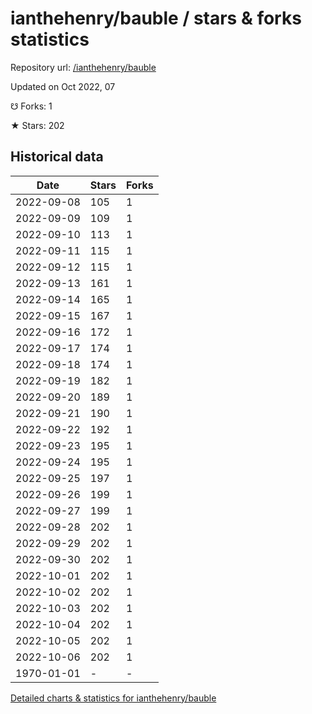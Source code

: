 # ianthehenry/bauble / stars & forks statistics

Repository url: [/ianthehenry/bauble](https://github.com/ianthehenry/bauble)

Updated on Oct 2022, 07

☋ Forks: 1

★ Stars: 202

## Historical data
| Date | Stars | Forks |
|------|-------|-------|
| 2022-09-08 | 105 | 1 | 
| 2022-09-09 | 109 | 1 | 
| 2022-09-10 | 113 | 1 | 
| 2022-09-11 | 115 | 1 | 
| 2022-09-12 | 115 | 1 | 
| 2022-09-13 | 161 | 1 | 
| 2022-09-14 | 165 | 1 | 
| 2022-09-15 | 167 | 1 | 
| 2022-09-16 | 172 | 1 | 
| 2022-09-17 | 174 | 1 | 
| 2022-09-18 | 174 | 1 | 
| 2022-09-19 | 182 | 1 | 
| 2022-09-20 | 189 | 1 | 
| 2022-09-21 | 190 | 1 | 
| 2022-09-22 | 192 | 1 | 
| 2022-09-23 | 195 | 1 | 
| 2022-09-24 | 195 | 1 | 
| 2022-09-25 | 197 | 1 | 
| 2022-09-26 | 199 | 1 | 
| 2022-09-27 | 199 | 1 | 
| 2022-09-28 | 202 | 1 | 
| 2022-09-29 | 202 | 1 | 
| 2022-09-30 | 202 | 1 | 
| 2022-10-01 | 202 | 1 | 
| 2022-10-02 | 202 | 1 | 
| 2022-10-03 | 202 | 1 | 
| 2022-10-04 | 202 | 1 | 
| 2022-10-05 | 202 | 1 | 
| 2022-10-06 | 202 | 1 | 
| 1970-01-01 | - | - | 


[Detailed charts & statistics for ianthehenry/bauble](https://reviewgithub.com/rep/ianthehenry/bauble)
